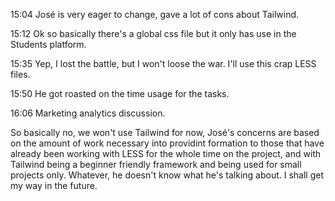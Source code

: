 15:04
José is very eager to change, gave a lot of cons about Tailwind.

15:12
Ok so basically there's a global css file but it only has use in the Students platform.

15:35
Yep, I lost the battle, but I won't loose the war. I'll use this crap LESS files.

15:50
He got roasted on the time usage for the tasks.

16:06
Marketing analytics discussion.

So basically no, we won't use Tailwind for now, José's concerns are based on the amount of work necessary into providint formation to those that have already been working with LESS for the whole time on the project, and with Tailwind being a beginner friendly framework and being used for small projects only. Whatever, he doesn't know what he's talking about. I shall get my way in the future.